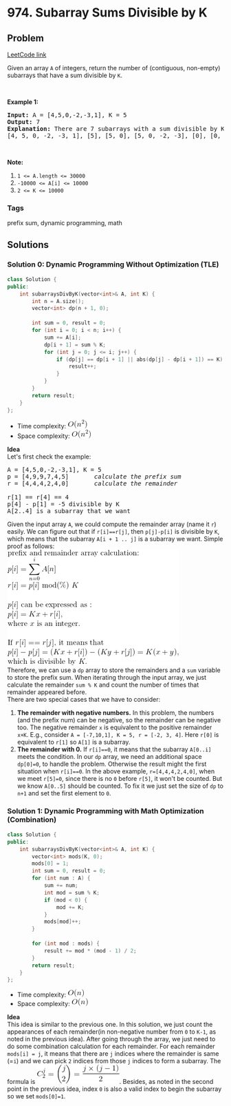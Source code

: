 # 974. Subarray Sums Divisible by K
## Problem
[LeetCode link](https://leetcode.com/problems/subarray-sums-divisible-by-k/)  
<div class="content__u3I1 question-content__JfgR"><div><p>Given an array <code>A</code> of integers, return the number of (contiguous, non-empty) subarrays that have a sum divisible by <code>K</code>.</p>

<p>&nbsp;</p>

<div>
<p><strong>Example 1:</strong></p>

<pre><strong>Input: </strong>A = <span id="example-input-1-1">[4,5,0,-2,-3,1]</span>, K = <span id="example-input-1-2">5</span>
<strong>Output: </strong><span id="example-output-1">7</span>
<strong>Explanation: </strong>There are 7 subarrays with a sum divisible by K = 5:
[4, 5, 0, -2, -3, 1], [5], [5, 0], [5, 0, -2, -3], [0], [0, -2, -3], [-2, -3]
</pre>

<p>&nbsp;</p>

<p><strong>Note:</strong></p>

<ol>
    <li><code>1 &lt;= A.length &lt;= 30000</code></li>
    <li><code>-10000 &lt;= A[i] &lt;= 10000</code></li>
    <li><code>2 &lt;= K &lt;= 10000</code></li>
</ol>
</div></div></div>

### Tags
prefix sum, dynamic programming, math

## Solutions
### Solution 0: Dynamic Programming Without Optimization (TLE)
```c++
class Solution {
public:
    int subarraysDivByK(vector<int>& A, int K) {
        int n = A.size();
        vector<int> dp(n + 1, 0);
        
        int sum = 0, result = 0;
        for (int i = 0; i < n; i++) {
            sum += A[i];
            dp[i + 1] = sum % K;
            for (int j = 0; j <= i; j++) {
                if (dp[j] == dp[i + 1] || abs(dp[j] - dp[i + 1]) == K) {
                    result++;
                }
            }
        }
        return result;
    }
};
```

- Time complexity: ![](resources/square.png)  
- Space complexity: ![](resources/square.png) 


**Idea**  
Let's first check the example:
<pre>
A = [4,5,0,-2,-3,1], K = 5
p = [4,9,9,7,4,5]       <em>calculate the prefix sum</em>
r = [4,4,4,2,4,0]       <em>calculate the remainder</em>

r[1] == r[4] == 4
p[4] - p[1] = -5 divisible by K
A[2..4] is a subarray that we want
</pre>

Given the input array `A`, we could compute the remainder array (name it `r`) easily. We can figure out that if `r[i]==r[j]`, then `p[j]-p[i]` is divisible by `K`, which means that the subarray `A[i + 1 .. j]` is a subarray we want. Simple proof as follows:  
![](resources/974proof.png)  
Therefore, we can use a `dp` array to store the remainders and a `sum` variable to store the prefix sum. When iterating through the input array, we just calculate the remainder `sum % K` and count the number of times that remainder appeared before.  
There are two special cases that we have to consider:
1. **The remainder with negative numbers.** In this problem, the numbers (and the prefix num) can be negative, so the remainder can be negative too. The negative remainder `x` is equivalent to the positive remainder `x+K`. E.g., consider `A = [-7,10,1], K = 5, r = [-2, 3, 4]`. Here `r[0]` is equivalent to `r[1]` so `A[1]` is a subarray.
2. **The remainder with 0.** If `r[i]==0`, it means that the subarray `A[0..i]` meets the condition. In our `dp` array, we need an additional space `dp[0]=0`, to handle the problem. Otherwise the result might the first situation when `r[i]==0`. 
In the above example, `r=[4,4,4,2,4,0]`, when we meet `r[5]=0`, since there is no `0` before `r[5]`, it won't be counted. But we know `A[0..5]` should be counted. To fix it we just set the size of `dp` to `n+1` and set the first element to `0`. 

### Solution 1: Dynamic Programming with Math Optimization (Combination)
```c++
class Solution {
public:
    int subarraysDivByK(vector<int>& A, int K) {
        vector<int> mods(K, 0);
        mods[0] = 1;
        int sum = 0, result = 0;
        for (int num : A) {
            sum += num;
            int mod = sum % K;
            if (mod < 0) {
                mod += K;
            }
            mods[mod]++;
        }
        
        for (int mod : mods) {
            result += mod * (mod - 1) / 2;
        }
        return result;
    }
};
```
- Time complexity: ![](resources/linear.png)  
- Space complexity: ![](resources/linear.png) 
  

**Idea**  
This idea is similar to the previous one. In this solution, we just count the appearances of each remainder(in non-negative number from `0` to `K-1`, as noted in the previous idea). After going through the array, we just need to do some combination calculation for each remainder. For each remainder `mods[i] = j`, it means that there are `j` indices where the remainder is same (=`i`) and we can pick `2` indices from those `j` indices to form a subarray. The formula is ![](resources/974comb.png). Besides, as noted in the second point in the previous idea, index `0` is also a valid index to begin the subarray so we set `mods[0]=1`.